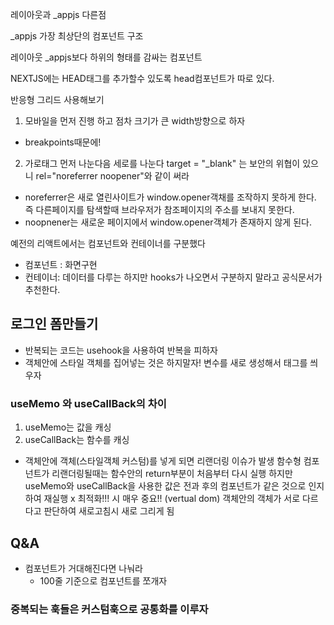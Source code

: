 레이아웃과 _appjs 다른점

_appjs 가장 최상단의 컴포넌트 구조

레이아웃 _appjs보다 하위의 형태를 감싸는 컴포넌트

NEXTJS에는 HEAD태그를 추가할수 있도록 head컴포넌트가 따로 있다.

반응형 그리드 사용해보기

1. 모바일을 먼저 진행 하고 점차 크기가 큰 width방향으로 하자
  - breakpoints때문에!
2. 가로<Row>태그 먼저 나눈다음 세로<Col>를 나눈다 
target = "_blank" 는 보안의 위협이 있으니
rel="noreferrer noopener"와 같이 써라
  - noreferrer은 새로 열린사이트가 window.opener객채를 조작하지 못하게 한다. 즉 다른페이지를 탐색할때 브라우저가 참조페이지의 주소를 보내지 못한다.
  - noopnener는 새로운 페이지에서 window.opener객체가 존재하지 않게 된다.


예전의 리액트에서는 컴포넌트와 컨테이너를 구분했다
  - 컴포넌트 : 화면구현 
  - 컨테이너: 데이터를 다루는 
하지만 hooks가 나오면서 구분하지 말라고 공식문서가 추천한다.

## 로그인 폼만들기

- 반복되는 코드는 usehook을 사용하여 반복을 피하자
- 객체안에 스타일 객체를 집어넣는 것은 하지말자! 변수를 새로 생성해서 태그를 씌우자

### useMemo 와 useCallBack의 차이
1. useMemo는 값을 캐싱
2. useCallBack는 함수를 캐싱

  - 객체안에 객체(스타일객체 커스텀)를 넣게 되면 리랜더링 이슈가 발생
함수형 컴포넌트가 리랜더링될때는 함수안의 return부분이 처음부터 다시 실행
하지만 useMemo와 useCallBack을 사용한 값은 전과 후의 컴포넌트가 같은 것으로 인지하여 재실행 x 
 최적화!!! 시 매우 중요!!  (vertual dom)
객체안의 객체가 서로 다르다고 판단하여 새로고침시 새로 그리게 됨

## Q&A

- 컴포넌트가 거대해진다면 나눠라
  - 100줄 기준으로 컴포넌트를 쪼개자

### 중복되는 훅들은 커스텀훅으로 공통화를 이루자
